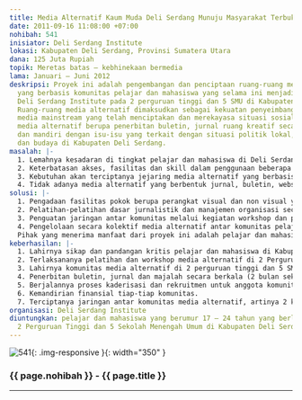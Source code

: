```yaml
---
title: Media Alternatif Kaum Muda Deli Serdang Munuju Masyarakat Terbuka
date: 2011-09-16 11:08:00 +07:00
nohibah: 541
inisiator: Deli Serdang Institute
lokasi: Kabupaten Deli Serdang, Provinsi Sumatera Utara
dana: 125 Juta Rupiah
topik: Meretas batas – kebhinekaan bermedia
lama: Januari – Juni 2012
deskripsi: Proyek ini adalah pengembangan dan penciptaan ruang-ruang media alternatif
  yang berbasis komunitas pelajar dan mahasiswa yang selama ini menjadi sel-sel temporer
  Deli Serdang Institute pada 2 perguruan tinggi dan 5 SMU di Kabupaten Deli Serdang.
  Ruang-ruang media alternatif dimaksudkan sebagai kekuatan penyeimbang melawan hegemoni
  media mainstream yang telah menciptakan dan merekayasa situasi sosial. Bentuk-bentuk
  media alternatif berupa penerbitan buletin, jurnal ruang kreatif secara berkala
  dan mandiri dengan isu-isu yang terkait dengan situasi politik lokal, lingkungan
  dan budaya di Kabupaten Deli Serdang.
masalah: |-
  1. Lemahnya kesadaran di tingkat pelajar dan mahasiswa di Deli Serdang untuk membangun media alternatif sebagai kekuatan penyeimbang melawan hegemoni media mainstream yang cenderung berpihak kepada kepentingan negara.
  2. Keterbatasan akses, fasilitas dan skill dalam penggunaan beberapa alat yang bisa menjadi sarana penciptaan media alternatif bagi pelajar dan mahasiswa di Deli Serdang.
  3. Kebutuhan akan terciptanya jejaring media alternatif yang berbasis pada pelajar dan mahasiswa di kabupaten Deli Serdang.
  4. Tidak adanya media alternatif yang berbentuk jurnal, buletin, website yang dikelolah oleh pelajar dan mahasiswa di Deli Serdang.'
solusi: |-
  1. Pengadaan fasilitas pokok berupa perangkat visual dan non visual yang berfungsi untuk memproduksi informasi di tiap-tiap komunitas ( 2 perguruan tinggi dan 5 SMU di Kabupaten Deli Serdang)
  2. Pelatihan-pelatihan dasar jurnalistik dan manajemen organisasi secara teroganisir selama 3 bulan di 2 perguruan tinggi dan 5 SMU yang menjadi sel temporer Deli Serdang Institute.
  3. Penguatan jaringan antar komunitas melalui kegiatan workshop dan penciptaan infrastruktur.
  4. Pengelolaan secara kolektif media alternatif antar komunitas pelajar dan mahasiswa dengan hasil produksi berupa jurnal, buletin, majalah yang memuat isu-isu politik lokal, lingkungan dan budaya di Deli Serdang secara berkala dengan prinsip-prinsip yang lebih otonom.
  Pihak yang menerima manfaat dari proyek ini adalah pelajar dan mahasiswa yang berumur 17 – 24 tahun yang berlokasi pada 2 Perguruan Tinggi dan 5 Sekolah Menengah Umum di Kabupaten Deli Serdang.
keberhasilan: |-
  1. Lahirnya sikap dan pandangan kritis pelajar dan mahasiswa di Kabupaten Deli Serdang.
  2. Terlaksananya pelatihan dan workshop media alternatif di 2 Perguruan Tinggi dan 5 SMU yang menjadi target sasaran dengan keterlibatan struktur organisasi perguruan tinggi (BEM) dan SMU (OSIS).
  3. Lahirnya komunitas media alternatif di 2 perguruan tinggi dan 5 SMU yang menjadi sasaran program ini dengan struktur organisasi yang rapi.
  4. Penerbitan buletin, jurnal dan majalah secara berkala (2 bulan sekali) di tiap-tiap komunitas yang menjadi sasaran program ini.
  5. Berjalannya proses kaderisasi dan rekruitmen untuk anggota komunitas.
  6. Kemandirian finansial tiap-tiap komunitas.
  7. Terciptanya jaringan antar komunitas media alternatif, artinya 2 komunitas di perguruan tinggi dan 5 komunitas di SMU yang menjadi sasaran berelasi dalam sebuah struktur jaringan organisasi. Menjadi pelopor dan percontohan yang bisa dipraktikkan di kabupaten lain.
organisasi: Deli Serdang Institute
diuntungkan: pelajar dan mahasiswa yang berumur 17 – 24 tahun yang berlokasi pada
  2 Perguruan Tinggi dan 5 Sekolah Menengah Umum di Kabupaten Deli Serdang.
---
```


![541](/static/img/hibahcmb/541.png){: .img-responsive }{: width="350" }

### {{ page.nohibah }} - {{ page.title }}

---
